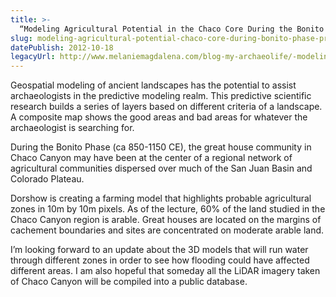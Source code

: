 ```yaml
---
title: >-
  “Modeling Agricultural Potential in the Chaco Core During the Bonito Phase:  A Predictive Geospatial Approach” By Wetherbee Bryan Dorshow (University of New Mexico)
slug: modeling-agricultural-potential-chaco-core-during-bonito-phase-predictive-geospatial-approach-wetherbee-bryan-dorshow
datePublish: 2012-10-18
legacyUrl: http://www.melaniemagdalena.com/blog-my-archaeolife/-modeling-agricultural-potential-in-the-chaco-core-during-the-bonito-phase-a-predictive-geospatial-approach-by-wetherbee-bryan-dorshow-university-of-new-mexico
---
```


Geospatial modeling of ancient landscapes has the potential to assist archaeologists in the predictive modeling realm. This predictive scientific research builds a series of layers based on different criteria of a landscape. A composite map shows the good areas and bad areas for whatever the archaeologist is searching for.  

During the Bonito Phase (ca 850-1150 CE), the great house community in Chaco Canyon may have been at the center of a regional network of agricultural communities dispersed over much of the San Juan Basin and Colorado Plateau.  

Dorshow is creating a farming model that highlights probable agricultural zones in 10m by 10m pixels. As of the lecture, 60% of the land studied in the Chaco Canyon region is arable. Great houses are located on the margins of cachement boundaries and sites are concentrated on moderate arable land.  

I’m looking forward to an update about the 3D models that will run water through different zones in order to see how flooding could have affected different areas. I am also hopeful that someday all the LiDAR imagery taken of Chaco Canyon will be compiled into a public database.
